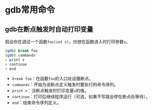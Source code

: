 # gdb常用命令

## gdb在断点触发时自动打印变量

假设你在调试一个函数`foo(int x)`，你想在函数进入时打印参数`x`。

```bash
(gdb) break foo
(gdb) commands
> print x
> continue
> end
```

+ `break foo`：在函数`foo`的入口处设置断点。
+ `commands`：开始为该断点定义触发时要执行的命令序列。
+ `print x`：当断点触发时打印变量`x`的值。
+ `continue`：打印后继续程序运行（可选，如果不写就会停在断点处等待）。
+ `end`：结束命令序列定义。
